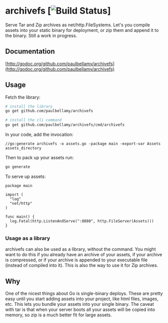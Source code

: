 # archivefs [![Build Status](https://travis-ci.org/paulbellamy/archivefs.svg)]

Serve Tar and Zip archives as net/http.FileSystems. Let's you compile assets into your static binary for deployment, or zip them and append it to the binary. Still a work in progress.

## Documentation

[http://godoc.org/github.com/paulbellamy/archivefs](http://godoc.org/github.com/paulbellamy/archivefs)

## Usage

Fetch the library:

```bash
# install the library
go get github.com/paulbellamy/archivefs

# install the cli command
go get github.com/paulbellamy/archivefs/cmd/archivefs
```

In your code, add the invocation:

```golang
//go:generate archivefs -o assets.go -package main -export-var Assets assets_directory
```

Then to pack up your assets run:

```bash
go generate
```

To serve up assets:

```golang
package main

import (
  "log"
  "net/http"
)

func main() {
  log.Fatal(http.ListenAndServe(":8080", http.FileServer(Assets)))
}
```

### Usage as a library

archivefs can also be used as a library, without the command. You might want to do this if you already have an archive of your assets, if your archive is compressed, or if your archive is appended to your executable file (instead of compiled into it). This is also the way to use it for Zip archives.

## Why

One of the nicest things about Go is single-binary deploys. These are pretty easy until you start adding assets into your project, like html files, images, etc. This lets you bundle your assets into your single binary. The caveat with tar is that when your server boots all your assets will be copied into memory, so zip is a much better fit for large assets.
